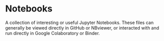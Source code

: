 # Notebooks

A collection of interesting or useful Jupyter Notebooks. These files can generally be viewed directly in GitHub or NBviewer, or interacted with and run directly in Google Colaboratory or Binder.
